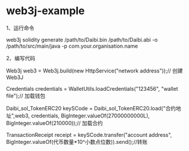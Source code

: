 # web3j-example
1、运行命令

web3j solidity generate /path/to/Daibi.bin /path/to/Daibi.abi -o /path/to/src/main/java -p com.your.organisation.name

2、编写代码

Web3j web3 = Web3j.build(new HttpService("network address"));// 创建Web3J

Credentials credentials = WalletUtils.loadCredentials("123456", "wallet file");// 加载钱包

Daibi_sol_TokenERC20 keySCode = Daibi_sol_TokenERC20.load("合约地址",web3, credentials, BigInteger.valueOf(27000000000L), BigInteger.valueOf(210000));// 加载合约

TransactionReceipt receipt = keySCode.transfer("account address", BigInteger.valueOf(代币数量*10^小数点位数)).send();//转账
